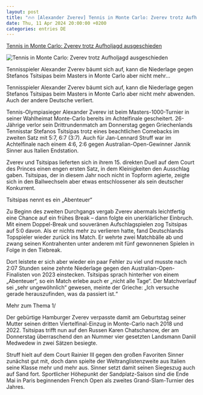 ```yaml
---
layout: post
title: "🔥🔥 [Alexander Zverev] Tennis in Monte Carlo: Zverev trotz Aufholjagd ausgeschieden"
date: Thu, 11 Apr 2024 20:00:00 +0200
categories: entries DE
---
```

[Tennis in Monte Carlo: Zverev trotz Aufholjagd ausgeschieden](https://www.faz.net/aktuell/sport/mehr-sport/alexander-zverev-scheitert-in-monte-carlo-trotz-aufholjagd-19646938.html)

![Tennis in Monte Carlo: Zverev trotz Aufholjagd ausgeschieden](https://media1.faz.net/ppmedia/aktuell/sport/426481521/1.9646953/facebook_teaser/im-achtelfinale-ist-schluss.jpg)

Tennisspieler Alexander Zverev bäumt sich auf, kann die Niederlage gegen Stefanos Tsitsipas beim Masters in Monte Carlo aber nicht mehr...

Tennisspieler Alexander Zverev bäumt sich auf, kann die Niederlage gegen Stefanos Tsitsipas beim Masters in Monte Carlo aber nicht mehr abwenden. Auch der andere Deutsche verliert.

Tennis-Olympiasieger Alexander Zverev ist beim Masters-1000-Turnier in seiner Wahlheimat Monte-Carlo bereits im Achtelfinale gescheitert. 26-Jährige verlor sein Drittrundenmatch am Donnerstag gegen Griechenlands Tennisstar Stefanos Tsitsipas trotz eines beachtlichen Comebacks im zweiten Satz mit 5:7, 6:7 (3:7). Auch für Jan-Lennard Struff war im Achtelfinale nach einem 4:6, 2:6 gegen Australian-Open-Gewinner Jannik Sinner aus Italien Endstation.

Zverev und Tsitsipas lieferten sich in ihrem 15. direkten Duell auf dem Court des Princes einen engen ersten Satz, in dem Kleinigkeiten den Ausschlag gaben. Tsitsipas, der in diesem Jahr noch nicht in Topform agierte, zeigte sich in den Ballwechseln aber etwas entschlossener als sein deutscher Konkurrent.

Tsitsipas nennt es ein „Abenteuer“

Zu Beginn des zweiten Durchgangs vergab Zverev abermals leichtfertig eine Chance auf ein frühes Break – dann folgte ein unerklärlicher Einbruch. Mit einem Doppel-Break und souveränen Aufschlagspielen zog Tsitsipas auf 5:0 davon. Als er nichts mehr zu verlieren hatte, fand Deutschlands Topspieler wieder zurück ins Match. Er wehrte zwei Matchbälle ab und zwang seinen Kontrahenten unter anderem mit fünf gewonnenen Spielen in Folge in den Tiebreak.

Dort leistete er sich aber wieder ein paar Fehler zu viel und musste nach 2:07 Stunden seine zehnte Niederlage gegen den Australian-Open-Finalisten von 2023 einstecken. Tsitsipas sprach hinterher von einem „Abenteuer“, so ein Match erlebe auch er „nicht alle Tage“. Der Matchverlauf sei „sehr ungewöhnlich“ gewesen, meinte der Grieche: „Ich versuche gerade herauszufinden, was da passiert ist.“

Mehr zum Thema 1/

Der gebürtige Hamburger Zverev verpasste damit am Geburtstag seiner Mutter seinen dritten Viertelfinal-Einzug in Monte-Carlo nach 2018 und 2022. Tsitsipas trifft nun auf den Russen Karen Chatschanow, der am Donnerstag überraschend den an Nummer vier gesetzten Landsmann Daniil Medwedew in zwei Sätzen besiegte.

Struff hielt auf dem Court Rainier III gegen den großen Favoriten Sinner zunächst gut mit, doch dann spielte der Weltranglistenzweite aus Italien seine Klasse mehr und mehr aus. Sinner setzt damit seinen Siegeszug auch auf Sand fort. Sportlicher Höhepunkt der Sandplatz-Saison sind die Ende Mai in Paris beginnenden French Open als zweites Grand-Slam-Turnier des Jahres.

